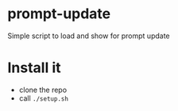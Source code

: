# prompt-update

Simple script to load and show for prompt update

# Install it

- clone the repo
- call `./setup.sh`


